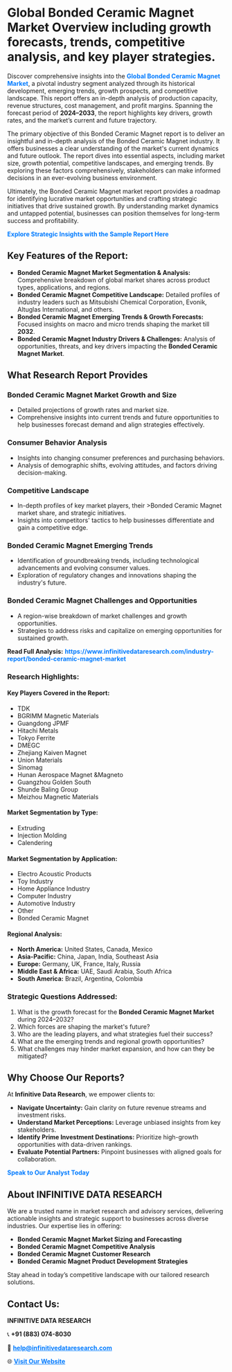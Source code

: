 <h1>Global Bonded Ceramic Magnet Market Overview including growth forecasts, trends, competitive analysis, and key player strategies.</h1>
<p>
Discover comprehensive insights into the 
<a href="https://www.infinitivedataresearch.com/industry-report/bonded-ceramic-magnet-market" rel="dofollow" style="color: #007BFF; text-decoration: none;"><strong>Global Bonded Ceramic Magnet Market</strong></a>, a pivotal industry segment analyzed through its historical development, emerging trends, growth prospects, and competitive landscape. This report offers an in-depth analysis of production capacity, revenue structures, cost management, and profit margins. Spanning the forecast period of <strong>2024–2033</strong>, the report highlights key drivers, growth rates, and the market’s current and future trajectory.
</p>
<p>
The primary objective of this Bonded Ceramic Magnet report is to deliver an insightful and in-depth analysis of the Bonded Ceramic Magnet industry. It offers businesses a clear understanding of the market's current dynamics and future outlook. The report dives into essential aspects, including market size, growth potential, competitive landscapes, and emerging trends. By exploring these factors comprehensively, stakeholders can make informed decisions in an ever-evolving business environment.
</p>
<p>
Ultimately, the Bonded Ceramic Magnet market report provides a roadmap for identifying lucrative market opportunities and crafting strategic initiatives that drive sustained growth. By understanding market dynamics and untapped potential, businesses can position themselves for long-term success and profitability.
</p>
<p>
<a href="https://www.infinitivedataresearch.com/request-sample/reportId=103196" style="color: #007BFF; text-decoration: none;"><strong>Explore Strategic Insights with the Sample Report Here</strong></a>
</p>

<h2>Key Features of the Report:</h2>
<ul>
<li><strong>Bonded Ceramic Magnet Market Segmentation & Analysis:</strong> Comprehensive breakdown of global market shares across product types, applications, and regions.</li>
<li><strong>Bonded Ceramic Magnet Competitive Landscape:</strong> Detailed profiles of industry leaders such as Mitsubishi Chemical Corporation, Evonik, Altuglas International, and others.</li>
<li><strong>Bonded Ceramic Magnet Emerging Trends & Growth Forecasts:</strong> Focused insights on macro and micro trends shaping the market till <strong>2032</strong>.</li>
<li><strong>Bonded Ceramic Magnet Industry Drivers & Challenges:</strong> Analysis of opportunities, threats, and key drivers impacting the <strong>Bonded Ceramic Magnet Market</strong>.</li>
</ul>

<h2>What Research Report Provides</h2>
<h3>Bonded Ceramic Magnet Market Growth and Size</h3>
<ul>
<li>Detailed projections of growth rates and market size.</li>
<li>Comprehensive insights into current trends and future opportunities to help businesses forecast demand and align strategies effectively.</li>
</ul>

<h3>Consumer Behavior Analysis</h3>
<ul>
<li>Insights into changing consumer preferences and purchasing behaviors.</li>
<li>Analysis of demographic shifts, evolving attitudes, and factors driving decision-making.</li>
</ul>

<h3>Competitive Landscape</h3>
<ul>
<li>In-depth profiles of key market players, their >Bonded Ceramic Magnet market share, and strategic initiatives.</li>
<li>Insights into competitors' tactics to help businesses differentiate and gain a competitive edge.</li>
</ul>

<h3>Bonded Ceramic Magnet Emerging Trends</h3>
<ul>
<li>Identification of groundbreaking trends, including technological advancements and evolving consumer values.</li>
<li>Exploration of regulatory changes and innovations shaping the industry's future.</li>
</ul>

<h3>Bonded Ceramic Magnet Challenges and Opportunities</h3>
<ul>
<li>A region-wise breakdown of market challenges and growth opportunities.</li>
<li>Strategies to address risks and capitalize on emerging opportunities for sustained growth.</li>
</ul>
<p><strong>Read Full Analysis:</strong> <a href="https://www.infinitivedataresearch.com/industry-report/bonded-ceramic-magnet-market" rel="dofollow" style="color: #007BFF; text-decoration: none;"><strong>https://www.infinitivedataresearch.com/industry-report/bonded-ceramic-magnet-market</strong></a></p>
<h3>Research Highlights:</h3>
<h4>Key Players Covered in the Report:</h4>
<ul><li>TDK</li><li>BGRIMM Magnetic Materials</li><li>Guangdong JPMF</li><li>Hitachi Metals</li><li>Tokyo Ferrite</li><li>DMEGC</li><li>Zhejiang Kaiven Magnet</li><li>Union Materials</li><li>Sinomag</li><li>Hunan Aerospace Magnet &amp;Magneto</li><li>Guangzhou Golden South</li><li>Shunde Baling Group</li><li>Meizhou Magnetic Materials</li></ul>
<h4>Market Segmentation by Type:</h4>
<ul><li>Extruding</li><li>Injection Molding</li><li>Calendering</li></ul>
<h4>Market Segmentation by Application:</h4>
<ul><li>Electro Acoustic Products</li><li>Toy Industry</li><li>Home Appliance Industry</li><li>Computer Industry</li><li>Automotive Industry</li><li>Other</li><li>Bonded Ceramic Magnet</li></ul>

<h4>Regional Analysis:</h4>
<ul>
<li><strong>North America:</strong> United States, Canada, Mexico</li>
<li><strong>Asia-Pacific:</strong> China, Japan, India, Southeast Asia</li>
<li><strong>Europe:</strong> Germany, UK, France, Italy, Russia</li>
<li><strong>Middle East & Africa:</strong> UAE, Saudi Arabia, South Africa</li>
<li><strong>South America:</strong> Brazil, Argentina, Colombia</li>
</ul>

<h3>Strategic Questions Addressed:</h3>
<ol>
<li>What is the growth forecast for the <strong>Bonded Ceramic Magnet Market</strong> during 2024–2032?</li>
<li>Which forces are shaping the market's future?</li>
<li>Who are the leading players, and what strategies fuel their success?</li>
<li>What are the emerging trends and regional growth opportunities?</li>
<li>What challenges may hinder market expansion, and how can they be mitigated?</li>
</ol>

<h2>Why Choose Our Reports?</h2>
<p>At <strong>Infinitive Data Research</strong>, we empower clients to:</p>
<ul>
<li><strong>Navigate Uncertainty:</strong> Gain clarity on future revenue streams and investment risks.</li>
<li><strong>Understand Market Perceptions:</strong> Leverage unbiased insights from key stakeholders.</li>
<li><strong>Identify Prime Investment Destinations:</strong> Prioritize high-growth opportunities with data-driven rankings.</li>
<li><strong>Evaluate Potential Partners:</strong> Pinpoint businesses with aligned goals for collaboration.</li>
</ul>
<p><a href="https://www.infinitivedataresearch.com/industry-report/bonded-ceramic-magnet-market" rel="dofollow" style="color: #007BFF; text-decoration: none;"><strong>Speak to Our Analyst Today</strong></a></p>

<h2>About INFINITIVE DATA RESEARCH</h2>
<p>We are a trusted name in market research and advisory services, delivering actionable insights and strategic support to businesses across diverse industries. Our expertise lies in offering:</p>
<ul>
<li><strong>Bonded Ceramic Magnet Market Sizing and Forecasting</strong></li>
<li><strong>Bonded Ceramic Magnet Competitive Analysis</strong></li>
<li><strong>Bonded Ceramic Magnet Customer Research</strong></li>
<li><strong>Bonded Ceramic Magnet Product Development Strategies</strong></li>
</ul>
<p>Stay ahead in today’s competitive landscape with our tailored research solutions.</p>

<h2>Contact Us:</h2>
<p><strong>INFINITIVE DATA RESEARCH</strong></p>
<p>📞 <strong>+91 (883) 074-8030</strong></p>
<p>📧 <strong><a href="mailto:help@infinitivedataresearch.com" style="color: #007BFF;">help@infinitivedataresearch.com</a></strong></p>
<p>🌐 <strong><a href="https://www.infinitivedataresearch.com" rel="dofollow" style="color: #007BFF;">Visit Our Website</a></strong></p>